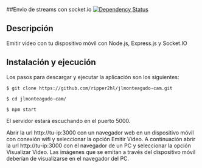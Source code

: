 ##Envio de streams con socket.io [![Dependency Status](https://david-dm.org/ripper2hl/jlmonteagudo-cam.svg)](https://david-dm.org/ripper2hl/jlmonteagudo-cam)

## Descripción

Emitir video con tu dispositivo móvil con Node.js, Express.js y Socket.IO


## Instalación y ejecución

Los pasos para descargar y ejecutar la aplicación son los siguientes:

    $ git clone https://github.com/ripper2hl/jlmonteagudo-cam.git

    $ cd jlmonteagudo-cam/

    $ npm start

El servidor estará escuchando en el puerto 5000.

Abrir la url http://tu-ip:3000 con un navegador web en un dispositivo móvil con conexión wifi y seleccionar la opción Emitir Video. A continuación abrir la url http://tu-ip:3000 con el navegador de un PC y seleccionar la opción Visualizar Video. Las imágenes que se emitan a través del dispositivo móvil deberían de visualizarse en el navegador del PC.
